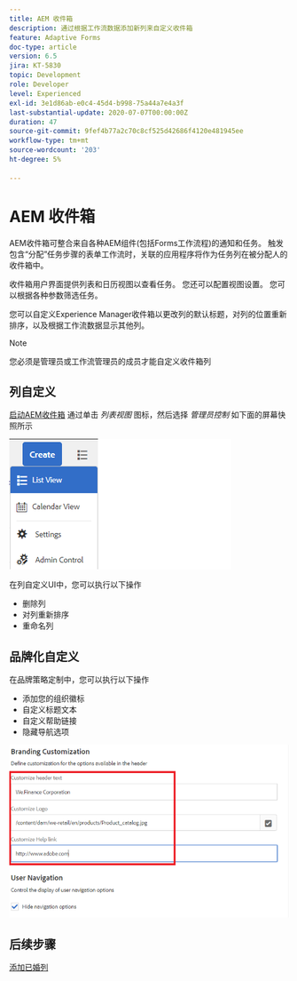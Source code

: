 ```yaml
---
title: AEM 收件箱
description: 通过根据工作流数据添加新列来自定义收件箱
feature: Adaptive Forms
doc-type: article
version: 6.5
jira: KT-5830
topic: Development
role: Developer
level: Experienced
exl-id: 3e1d86ab-e0c4-45d4-b998-75a44a7e4a3f
last-substantial-update: 2020-07-07T00:00:00Z
duration: 47
source-git-commit: 9fef4b77a2c70c8cf525d42686f4120e481945ee
workflow-type: tm+mt
source-wordcount: '203'
ht-degree: 5%

---
```


# AEM 收件箱

AEM收件箱可整合来自各种AEM组件(包括Forms工作流程)的通知和任务。 触发包含“分配”任务步骤的表单工作流时，关联的应用程序将作为任务列在被分配人的收件箱中。

收件箱用户界面提供列表和日历视图以查看任务。 您还可以配置视图设置。 您可以根据各种参数筛选任务。

您可以自定义Experience Manager收件箱以更改列的默认标题，对列的位置重新排序，以及根据工作流数据显示其他列。

>[!NOTE]
>
>您必须是管理员或工作流管理员的成员才能自定义收件箱列

## 列自定义

[启动AEM收件箱](http://localhost:4502/aem/inbox)
通过单击 _列表视图_ 图标，然后选择 _管理员控制_ 如下面的屏幕快照所示

![admin-control](assets/open-customization.png)

在列自定义UI中，您可以执行以下操作

* 删除列
* 对列重新排序
* 重命名列

## 品牌化自定义

在品牌策略定制中，您可以执行以下操作

* 添加您的组织徽标
* 自定义标题文本
* 自定义帮助链接
* 隐藏导航选项

![收件箱品牌化](assets/branding-customization.PNG)

## 后续步骤

[添加已婚列](./add-married-column.md)
